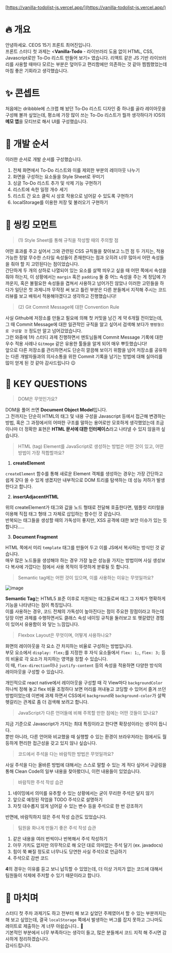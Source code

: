 [https://vanilla-todolist-js.vercel.app/](https://vanilla-todolist-js.vercel.app/)

# 🔥 개요

안녕하세요. CEOS 15기 프론트 최어진입니다.  
프론트 스터디 첫 과제는
<**Vanilla-Todo** - 라이브러리 도움 없이 HTML, CSS, Javascript로만 To-Do 리스트 만들어 보기> 였습니다.
리액트 같은 JS 기반 라이브러리를 사용할 때마다 모르는 부분은 덮어두고
편리함에만 의존하는 것 같아 찜찜했었는데 마침 좋은 기회라고 생각했습니다.

# ✨ 콘셉트

처음에는 dribbble에 스크랩 해 놨던 To-Do 리스트 디자인 중 하나를 골라
레이아웃을 구성해 볼까 싶었는데,
평소에 가장 많이 쓰는 To-Do 리스트가 뭘까 생각하다가
IOS의 **메모 앱**을 모티브로 해서 UI를 구성했습니다.  

# 🧭 개발 순서

이러한 순서로 개발 순서를 구성했습니다.

1. 전체 화면에서 To-Do 리스트와 이를 제외한 부분의 레이아웃 나누기
2. 화면을 구성하는 요소들을 Style Sheet로 꾸미기
3. 싱글 To-Do 리스트 추가 및 삭제 기능 구현하기
4. 리스트에 속한 일정 개수 세기
5. 리스트 간 요소 클릭 시 상호 작용으로 넘어갈 수 있도록 구현하기
6. localStorage를 이용한 저장 및 불러오기 구현하기

# 🤬 씽킹 모먼트

> (1) Style Sheet를 통해 규칙을 작성할 때의 주의할 점

어떤 효과를 주고 싶어서 그와 관련된 CSS 규칙들을 찾아보고 느낀 점 두 가지는,
적용 가능한 정말 무수한 스타일 속성들이 존재한다는 점과 오히려 너무 많아서
어떤 속성들을 줘야 할 지 고민된다는 점이었습니다.  
간단하게 두 개의 상하로 나열되어 있는 요소를 살짝 띄우고 싶을 때
어떤 쪽에서 속성을 줘야 하는지, 이 상황에서는 `margin` 혹은 `padding`
둘 중 어느 속성을 주는 게 정답에 가까운지, 혹은
불필요한 속성들을 겹쳐서 사용하고 넘어가진 않았나 이러한 고민들을 하다가
일단은 첫 과제니까 무작정 써 보고 틀린 부분은 다른 분들께서 지적해 주시는
코드 리뷰를 보고 배워서 적용해야겠다고 생각하고 진행했습니다!

> (2) Git Commit Message에 대한 Convention Rule

사실 Github에 저장소를 만들고 필요에 의해 첫 커밋을 남긴 게
약 6개월 전이었는데, 그 때 Commit Message에 대한
일관적인 규칙을 알고 싶어서 검색해 보다가
`명령형으로 구성할 것` 정도만 알고 넘어갔었습니다.  
그런 와중에 1차 스터디 과제 진행하면서 멘토님들께
Commit Message 기록에 대한 우수 적용 사례나
`Gitmoge` 같은 유용한 툴들을 알게 되어 매우 뿌듯했습니다!  
앞으로 다른 저장소를 관리하면서도 단순히 깔끔해 보이기 위함을 넘어
저장소를 공유하는 다른 개발자들과의 의사소통을 위한
Commit 기록을 남기는 방법에 대해 실마리를
많이 얻게 된 것 같아 감사드립니다 😉

# 🧐 KEY QUESTIONS

> DOM은 무엇인가요?

DOM을 풀어 쓰면 **Document Object Model**입니다.  
그 전까지는 단순히 HTML의 태그 및 내용 구성을 Javascript 등에서
접근해 변경하는 방법, 혹은 그 과정에서의 어떠한 구조를 말하는
용어로만 모호하게 생각했었는데 조금이나마 더 정확한 표현은
**HTML 문서에 대한 인터페이스**라고 나타낼 수 있지 않을까 싶습니다.  

> HTML (tag) Element를 JavaScript로 생성하는 방법은 어떤 것이 있고, 어떤 방법이 가장 적합할까요?

1. **createElement**

`createElement` 함수를 통해 새로운 Element 객체를 생성하는 경우는
가장 간단하고 쉽게 갖다 쓸 수 있게 생겼지만
내부적으로 DOM 트리를 탐색하는 데 성능 저하가 발생한다고 합니다.

2. **insertAdjacentHTML**

위의 createElement가 태그와 값을 노드 형태로 전달해 호출한다면,
템플릿 리터럴을 이용해 직접 태그 형태 그 자체로 삽입하는 함수인 것 같습니다.  
반복되는 태그들을 생성할 때의 가독성이 좋지만,
XSS 공격에 대한 보안 이슈가 있는 듯 합니다.....

3. **Document Fragment**

HTML 쪽에서 미리 `template` 태그를 만들어 두고
이를 JS에서 복사하는 방식인 것 같습니다.  
매우 많은 노드들을 생성해야 하는 경우 가장 높은 성능을 가지는 방법이며
사실 생성보다 복사에 가깝다는 점에서 사용 목적이 뚜렷하게 분류될 듯 합니다.

> Semantic tag에는 어떤 것이 있으며, 이를 사용하는 이유는 무엇일까요?

![image](https://user-images.githubusercontent.com/6462456/159040376-af8d6637-bc08-494a-b16d-994d3ad8d336.png)

**Semantic Tag**는 HTML5 표준 이후로 지원되는 태그들로써
태그 그 자체가 명확하게 기능을 나타낸다는 점이 특징입니다.  
이를 사용하는 경우, 코드 전체의 가독성이 높아진다는 점이 주요한 장점이라고 하는데
당장 이번 과제를 수행하면서도 클래스 속성 네이밍 규칙을 둘러보고 또 헷갈렸던
경험이 있어서 유용함이 와 닿는 느낌입니다.  

> Flexbox Layout은 무엇이며, 어떻게 사용하나요?

화면의 레이아웃을 각 요소 간 차지하는 비율로 구성하는 방법입니다.  
부모 요소에서 `display: flex;`를 지정한 후
자식 요소들에서 `flex: 1;`, `flex: 3;` 등의 비율로
각 요소가 차지하는 영역을 정할 수 있습니다.  
이 때, `flex-direction`이나 `justify-content` 등의 속성을 적용하면
다양한 방식의 레이아웃을 구성할 수 있습니다.  

개인적으로 react native에서 레이아웃을 구성할 때
각 View마다 `backgroundColor` 하나씩 정해 놓고
flex 비율 조정하다 보면 머리를 꺼내놓고 코딩할 수 있어서
즐겨 쓰던 방법이었는데 이번에 과제 하면서
CSS에서 `background`와 `background-color`가
살짝 헷갈리는 관계로 좀 더 검색해 보려고 합니다.

> JavaScript가 다른 언어들에 비해 주목할 만한 점에는 어떤 것들이 있나요?

지금 기준으로 Javascript가 가지는 최대 특징이라고 한다면
확장성이라는 생각이 듭니다.  
뿐만 아니라, 다른 언어와 비교했을 때
실행할 수 있는 환경이 브라우저라는 점에서도
월등하게 편리한 접근성을 갖고 있지 않나 싶습니다.

> 코드에서 주석을 다는 바람직한 방법은 무엇일까요?

사실 주석을 다는 올바른 방법에 대해서는 스스로 말할 수 있는 게 적다 싶어서
구글링을 통해 Clean Code의 일부 내용을 찾아봤더니, 이런 내용들이 있었습니다.  

> 바람직한 주석 작성 습관

1. 네이밍에서 의미를 유추할 수 있는 상황에서는 굳이 무리한 주석은 달지 않기
2. 앞으로 예정된 작업을 TODO 주석으로 설명하기
3. 자칫 대수롭지 않게 넘어갈 수 있는 변수 등을 주석으로 한 번 강조하기

반면에, 바람직하지 않은 주석 작성 습관도 있었습니다.

> 팀원을 화나게 만들기 좋은 주석 작성 습관

1. 같은 내용을 여러 번씩이나 반복해서 주석 작성하기
2. 아무 가치도 없지만 의무적으로 해 오던 대로 의미없는 주석 달기 (ex. javadocs)
3. 힘이 쭉 빠질 정도로 너무나도 당연한 사실 주석으로 언급하기
4. 주석으로 감싼 코드

**4**의 경우는 이유를 듣고 보니 납득할 수 있었는데,
더 이상 가치가 없는 코드에 대해서 팀원들이 삭제에 주저할 수 있기 때문이라고 합니다.  

# 🥲 마치며

스터디 첫 주차 과제기도 하고 전부터 해 보고 싶었던 주제였어서 할 수 있는 부분까지는
해 보고 싶었는데, 결국 `localStorage` 쪽에서 발생하는 버그를 잡지 못하고
그나마도 레이트로 제출하는 게 너무 아쉽습니다.. 🥲  
기본적인 부분에서 너무 부족하다는 생각이 들고,
많은 분들께서 코드 지적 해 주시면 감사하게 정리하겠습니다.  
감사드립니다.